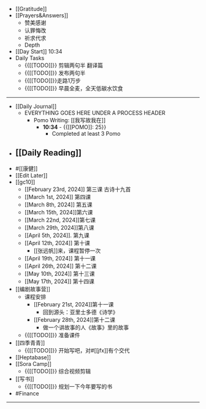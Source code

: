 - [[Gratitude]]
- [[Prayers&Answers]]
    - 赞美感谢
    - 认罪悔改
    - 祈求代求
    - Depth
- [[Day Start]] 10:34
- Daily Tasks
    - {{[[TODO]]}} 剪辑两句半 翻译篇
    - {{[[TODO]]}} 发布两句半
    - {{[[TODO]]}}走路1万步
    - {{[[TODO]]}} 早晨全麦，全天低碳水饮食
- ---
- [[Daily Journal]] 
    - EVERYTHING GOES HERE UNDER A PROCESS HEADER
        - Pomo Writing: [[我写故我在]]
            - **10:34** - {{[[POMO]]: 25}}
                -  Completed at least 3 Pomo
- [[Daily Reading]]
    - 
- #[[康健]]
- [[Edit Later]]
- [[gc10]]
    - [[February 23rd, 2024]] 第三课 古诗十九首
    - [[March 1st, 2024]] 第四课 
    - [[March 8th, 2024]] 第五课
    - [[March 15th, 2024]]第六课
    - [[March 22nd, 2024]]第七课
    - [[March 29th, 2024]]第八课
    - [[April 5th, 2024]]. 第九课
    - [[April 12th, 2024]] 第十课
        - [[张远帆]]来，课程暂停一次
    - [[April 19th, 2024]] 第十一课
    - [[April 26th, 2024]] 第十二课
    - [[May 10th, 2024]] 第十三课
    - [[May 17th, 2024]] 第十四课
- [[编剧故事营]]
    - 课程安排
        - [[February 21st, 2024]]第十一课
            - 回到源头：亚里士多德《诗学》
        - [[February 28th, 2024]]第十二课
            - 做一个讲故事的人《故事》里的故事
    - {{[[TODO]]}} 准备课件
- [[四季青青]]
    - {{[[TODO]]}} 开始写吧，对#[[jfx]]有个交代
- [[Heptabase]]
- [[Sora Camp]]
    - {{[[TODO]]}} 综合视频剪辑
- [[写书]]
    - {{[[TODO]]}} 规划一下今年要写的书
- #Finance
- ---
